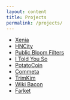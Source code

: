 ```yaml
---
layout: content
title: Projects
permalink: /projects/
---
```




- [Xenia]()
- [HNCity]()
- [Public Bloom Filters]()
- [I Told You So]()
- [PotatoCoin]()
- [Commeta]()
- [TrimKim]()
- [Wiki Bacon]()
- [Farket](../farket)



